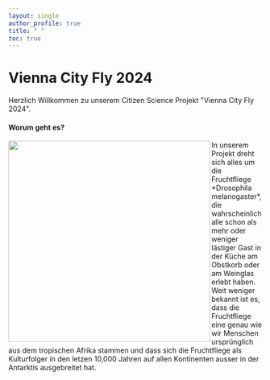 ```yaml
---
layout: single
author_profile: true
title: " " 
toc: true
---
```


# Vienna City Fly 2024

Herzlich Willkommen zu unserem Citizen Science Projekt "Vienna City Fly 2024".

#### Worum geht es?

<img src="https://upload.wikimedia.org/wikipedia/commons/thumb/7/7a/Drosophila_melanogaster_53362116.jpg/799px-Drosophila_melanogaster_53362116.jpg" align="left" width="400"/>
In unserem Projekt dreht sich alles um die Fruchtfliege *Drosophila melanogaster*, die wahrscheinlich alle schon als mehr oder weniger lästiger Gast in der Küche am Obstkorb oder am Weinglas erlebt haben. Weit weniger bekannt ist es, dass die Fruchtfliege eine genau wie wir Menschen ursprünglich aus dem tropischen Afrika stammen und dass sich die Fruchtfliege als Kulturfolger in den letzen 10,000 Jahren auf allen Kontinenten ausser in der Antarktis ausgebreitet hat.

<br clear="left"/>
